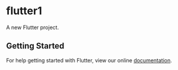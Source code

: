 # flutter1

A new Flutter project.

## Getting Started

For help getting started with Flutter, view our online
[documentation](https://flutter.io/).
